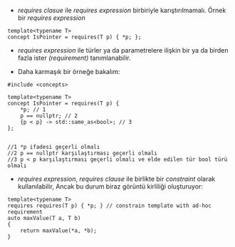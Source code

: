 * _requires clasue_ ile _requires expression_ birbiriyle karıştırılmamalı.
Örnek bir _requires expression_ <br>

```
template<typename T>
concept IsPointer = requires(T p) { *p; };
```
* _requires expression_ ile türler ya da parametrelere ilişkin bir ya da birden fazla ister _(requirement)_ tanımlanabilir.

* Daha karmaşık bir örneğe bakalım:

```
#include <concepts>

template<typename T>
concept IsPointer = requires(T p) {
	*p; // 1
	p == nullptr; // 2
	{p < p} -> std::same_as<bool>; // 3
};


//1 *p ifadesi geçerli olmalı
//2 p == nullptr karşılaştırması geçerli olmalı
//3 p < p karşılaştırması geçerli olmalı ve elde edilen tür bool türü olmalı
``` 
* _requires expression_,  _requires clause_ ile birlikte bir _constraint_ olarak kullanılabilir, Ancak bu durum biraz görüntü kirliliği oluşturuyor:

```
template<typename T>
requires requires(T p) { *p; } // constrain template with ad-hoc requirement
auto maxValue(T a, T b)
{
	return maxValue(*a, *b);
}
```
